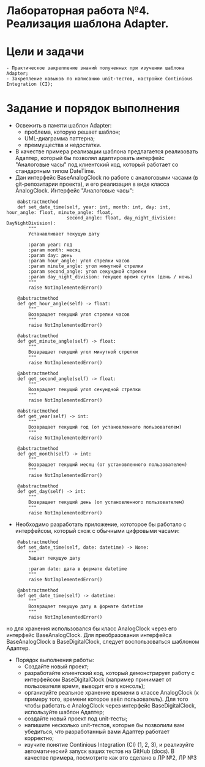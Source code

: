 # Лабораторная работа №4. Реализация шаблона Adapter.
# Цели и задачи
    - Практическое закрепление знаний полученных при изучении шаблона Adapter;
    - Закрепление навыков по написанию unit-тестов, настройке Continious Integration (CI);
# Задание и порядок выполнения
- Освежить в памяти шаблон Adapter:
     - проблема, которую решает шаблон;
     - UML-диаграмма паттерна;
     - преимущества и недостатки.
- В качестве примера реализации шаблона предлагается реализовать Адаптер, который бы позволял адаптировать интерфейс "Аналоговые часы" под клиентский код, который работает со стандартным типом DateTime.
- Дан интерфейс BaseAnalogClock по работе с аналоговыми часами (в git-репозитарии проекта), и его реализация в виде класса AnalogClock. Интерфейс "Аналоговые часы":
```class BaseAnalogClock(ABC):
    @abstractmethod
    def set_date_time(self, year: int, month: int, day: int, hour_angle: float, minute_angle: float,
                      second_angle: float, day_night_division: DayNightDivision):
        """
        Устанавливает текущую дату

        :param year: год
        :param month: месяц
        :param day: день
        :param hour_angle: угол стрелки часов
        :param minute_angle: угол минутной стрелки
        :param second_angle: угол секундной стрелки
        :param day_night_division: текущее время суток (день / ночь)
        """
        raise NotImplementedError()

    @abstractmethod
    def get_hour_angle(self) -> float:
        """
        Возвращает текущий угол стрелки часов
        """
        raise NotImplementedError()

    @abstractmethod
    def get_minute_angle(self) -> float:
        """
        Возвращает текущий угол минутной стрелки
        """
        raise NotImplementedError()

    @abstractmethod
    def get_second_angle(self) -> float:
        """
        Возвращает текущий угол секундной стрелки
        """
        raise NotImplementedError()

    @abstractmethod
    def get_year(self) -> int:
        """
        Возвращает текущий год (от установленного пользователем)
        """
        raise NotImplementedError()

    @abstractmethod
    def get_month(self) -> int:
        """
        Возвращает текущий месяц (от установленного пользователем)
        """
        raise NotImplementedError()

    @abstractmethod
    def get_day(self) -> int:
        """
        Возвращает текущий день (от установленного пользователем)
        """
        raise NotImplementedError()
```
- Необходимо разработать приложение, кототорое бы работало с интерфейсом, который схож с обычными цифровыми часами:
```class BaseDigitalClock(ABC):
    @abstractmethod
    def set_date_time(self, date: datetime) -> None:
        """
        Задает текущую дату

        :param date: дата в формате datetime
        """
        raise NotImplementedError()

    @abstractmethod
    def get_date_time(self) -> datetime:
        """
        Возвращает текущую дату в формате datetime
        """
        raise NotImplementedError()
```
но для хранения использовался бы класс AnalogClock через его интерфейс BaseAnalogClock. Для преобразования интерфейса BaseAnalogClock в BaseDigitalClock, следует воспользоваться шаблоном Адаптер.

- Порядок выполнения работы:
    - Создайте новый проект;
    - разработайте клиентский код, который демонстрирует работу с интерфейсом BaseDigitalClock (например принимает от пользователя время, выводит его в консоль);
    - организуйте реальное хранение времени в классе AnalogClock (к примеру того, времени которое ввёл пользователь). Для того чтобы работать с AnalogClock через интерфейс BaseDigitalClock, используйте шаблон Адаптер;    
    - создайте новый проект под unit-тесты;
    - напишите несколько unit-тестов, которые бы позволили вам убедиться, что разработанный вами Адаптер работает корректно;
    - изучите понятие Continious Integration (CI) (1, 2, 3), и реализуйте автоматический запуск ваших тестов на GitHub (docs). В качестве примера, посмотрите как это сделано в ЛР №2, ЛР №3
